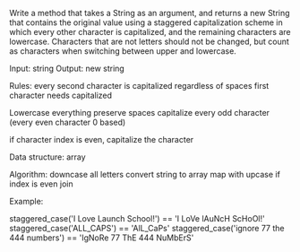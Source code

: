 Write a method that takes a String as an argument, and returns a new
String that contains the original value using a staggered capitalization
scheme in which every other character is capitalized, and the remaining
characters are lowercase. Characters that are not letters should not be
changed, but count as characters when switching between upper and
lowercase.

Input: string
Output: new string

Rules:
every second character is capitalized regardless of spaces
first character needs capitalized

Lowercase everything
preserve spaces
capitalize every odd character (every even character 0 based)

if character index is even, capitalize the character

Data structure:
array

Algorithm:
downcase all letters
convert string to array
map with upcase if index is even
join



Example:

staggered_case('I Love Launch School!') == 'I LoVe lAuNcH ScHoOl!'
staggered_case('ALL_CAPS') == 'AlL_CaPs'
staggered_case('ignore 77 the 444 numbers') == 'IgNoRe 77 ThE 444 NuMbErS'

